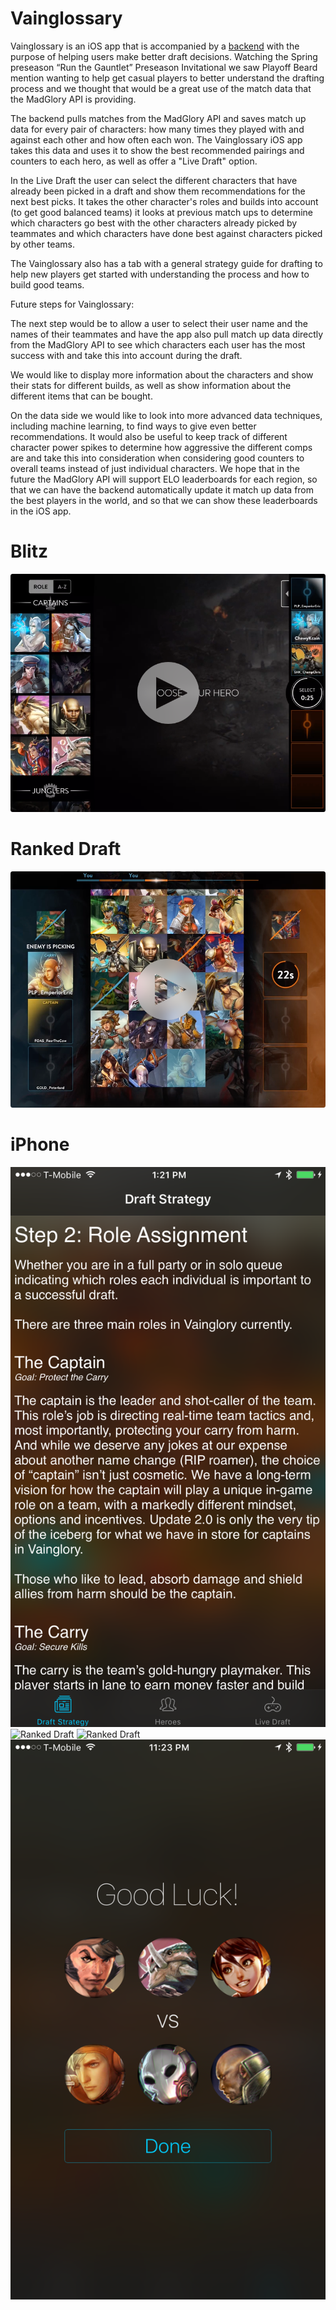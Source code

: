# Vainglossary

Vainglossary is an iOS app that is accompanied by a [backend](https://github.com/FrozenFireStudios/GloryBackend) with the purpose of helping users make better draft decisions. Watching the Spring preseason “Run the Gauntlet” Preseason Invitational we saw Playoff Beard mention wanting to help get casual players to better understand the drafting process and we thought that would be a great use of the match data that the MadGlory API is providing.

The backend pulls matches from the MadGlory API and saves match up data for every pair of characters: how many times they played with and against each other and how often each won. The Vainglossary iOS app takes this data and uses it to show the best recommended pairings and counters to each hero, as well as offer a "Live Draft" option.

In the Live Draft the user can select the different characters that have already been picked in a draft and show them recommendations for the next best picks. It takes the other character's roles and builds into account (to get good balanced teams) it looks at previous match ups to determine which characters go best with the other characters already picked by teammates and which characters have done best against characters picked by other teams.

The Vainglossary also has a tab with a general strategy guide for drafting to help new players get started with understanding the process and how to build good teams.

Future steps for Vainglossary:

The next step would be to allow a user to select their user name and the names of their teammates and have the app also pull match up data directly from the MadGlory API to see which characters each user has the most success with and take this into account during the draft.

We would like to display more information about the characters and show their stats for different builds, as well as show information about the different items that can be bought.

On the data side we would like to look into more advanced data techniques, including machine learning, to find ways to give even better recommendations. It would also be useful to keep track of different character power spikes to determine how aggressive the different comps are and take this into consideration when considering good counters to overall teams instead of just individual characters. We hope that in the future the MadGlory API will support ELO leaderboards for each region, so that we can have the backend automatically update it match up data from the best players in the world, and so that we can show these leaderboards in the iOS app.

# Blitz
[![Blitz](https://raw.githubusercontent.com/FrozenFireStudios/Glory/master/BlitzVideo.png)](https://vimeo.com/210173429)

# Ranked Draft
[![Ranked Draft](https://raw.githubusercontent.com/FrozenFireStudios/Glory/master/RankedDraftVideo.png)](https://vimeo.com/210173450)

# iPhone
![Ranked Draft](https://raw.githubusercontent.com/FrozenFireStudios/Glory/master/DraftGuide.png)
![Ranked Draft](https://raw.githubusercontent.com/FrozenFireStudios/Glory/master/Hero.png)
![Ranked Draft](https://raw.githubusercontent.com/FrozenFireStudios/Glory/master/LiveDraft.png)
![Ranked Draft](https://raw.githubusercontent.com/FrozenFireStudios/Glory/master/GoodLuck.png)
